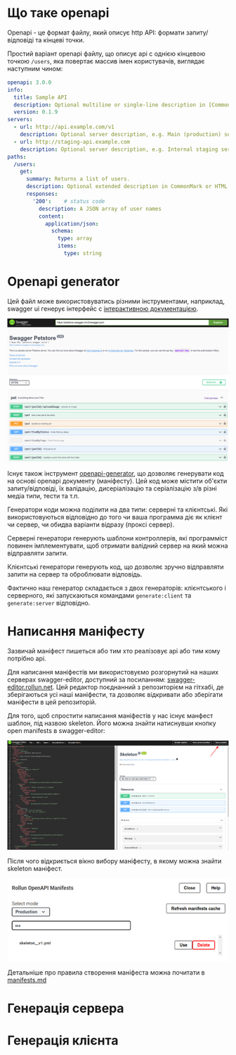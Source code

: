 # Що таке openapi

Openapi - це формат файлу, який описує http API: формати запиту/відповіді та кінцеві точки.

Простий варіант openapi файлу, що описує api с однією кінцевою точкою `/users`, яка повертає массив імен користувачів,
виглядає наступним чином:

```yaml
openapi: 3.0.0
info:
  title: Sample API
  description: Optional multiline or single-line description in [CommonMark](http://commonmark.org/help/) or HTML.
  version: 0.1.9
servers:
  - url: http://api.example.com/v1
    description: Optional server description, e.g. Main (production) server
  - url: http://staging-api.example.com
    description: Optional server description, e.g. Internal staging server for testing
paths:
  /users:
    get:
      summary: Returns a list of users.
      description: Optional extended description in CommonMark or HTML.
      responses:
        '200':    # status code
          description: A JSON array of user names
          content:
            application/json:
              schema: 
                type: array
                items: 
                  type: string
```

# Openapi generator

Цей файл може використовуватись різними інструментами, наприклад, swagger ui генерує інтерфейс с [інтерактивною 
документацією](https://petstore.swagger.io/).

![Swagger ui](img/swagger-ui.png)

Існує також інструмент [openapi-generator](https://openapi-generator.tech/), що дозволяє генерувати код на основі
openapi документу (маніфесту). Цей код може містити об'єкти запиту/відповіді, їх валідацію, дисеріалізацію та 
серіалізацію з/в різні медіа типи, тести та т.п.

Генератори коди можна поділити на два типи: серверні та клієнтські. Які використовуються відповідно до того чи ваша
программа діє як клієнт чи сервер, чи обидва варіанти відразу (проксі сервер).

Серверні генератори генерують шаблони контроллерів, які программіст повинен імплементувати, щоб отримати валідний 
сервер на який можна відправляти запити. 

Клієнтські генератори генерують код, що дозволяє зручно відправляти запити на сервер та оброблювати відповідь.

Фактично наш генератор складається з двох генераторів: клієнтського і серверного, які запускаються командами 
`generate:client` та `generate:server` відповідно.

# Написання маніфесту

Зазвичай маніфест пишеться або тим хто реалізовує api або тим кому потрібно api.

Для написання маніфестів ми використовуємо розгорнутий на наших серверах swagger-editor, доступний за посиланням:
[swagger-editor.rollun.net](https://swagger-editor.rollun.net). Цей редактор поєднанний з репозиторієм на гітхабі,
де зберігаються усі наші маніфести, та дозволяє відкривати або зберігати маніфести в цей репозиторій.

Для того, щоб спростити написання маніфестів у нас існує манфест шаблон, під назвою skeleton. Його можна знайти 
натиснувши кнопку open manifests в swagger-editor:

![Swagger editor open manifests button](img/swagger-editor-open-manifests.png)

Після чого відкриється вікно вибору маніфесту, в якому можна знайти skeleton маніфест.

![Swagger editor choosing skeleton manifests](img/swagger-editor-choosing-skeleton.png)

Детальніше про правила створення маніфеста можна почитати в [manifests.md](manifest.md)

# Генерація сервера

# Генерація клієнта

